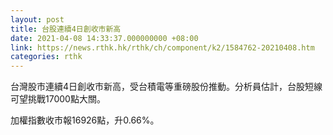 ```yaml
---
layout: post
title: 台股連續4日創收市新高
date: 2021-04-08 14:33:37.000000000 +08:00
link: https://news.rthk.hk/rthk/ch/component/k2/1584762-20210408.htm
categories: rthk
---
```


台灣股市連續4日創收市新高，受台積電等重磅股份推動。分析員估計，台股短線可望挑戰17000點大關。

加權指數收市報16926點，升0.66%。
